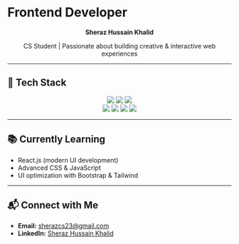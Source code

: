 # Frontend Developer  

<p align="center">
  <b>Sheraz Hussain Khalid</b>  
</p>

<p align="center">
  CS Student | Passionate about building creative & interactive web experiences  
</p>

---

## 🚀 Tech Stack
<div align="center">

  <!-- Core -->
  <img src="https://img.shields.io/badge/HTML5-E34F26?style=for-the-badge&logo=html5&logoColor=white" />
  <img src="https://img.shields.io/badge/CSS3-1572B6?style=for-the-badge&logo=css3&logoColor=white" />
  <img src="https://img.shields.io/badge/JavaScript-F7DF1E?style=for-the-badge&logo=javascript&logoColor=black" />

  <br/>

  <!-- Frameworks & Libraries -->
  <img src="https://img.shields.io/badge/React-20232A?style=for-the-badge&logo=react&logoColor=61DAFB" />
  <img src="https://img.shields.io/badge/React%20Bootstrap-7952B3?style=for-the-badge&logo=bootstrap&logoColor=white" />
  <img src="https://img.shields.io/badge/TailwindCSS-38B2AC?style=for-the-badge&logo=tailwindcss&logoColor=white" />
  <img src="https://img.shields.io/badge/React%20Router-CA4245?style=for-the-badge&logo=react-router&logoColor=white" />

</div>

---

## 📚 Currently Learning
- React.js (modern UI development)  
- Advanced CSS & JavaScript  
- UI optimization with Bootstrap & Tailwind  

---

## 📬 Connect with Me
- **Email:** [sherazcs23@gmail.com](mailto:sherazcs23@gmail.com)  
- **LinkedIn:** [Sheraz Hussain Khalid](https://www.linkedin.com/in/sheraz-hussain-khalid-8188b4294/)  
